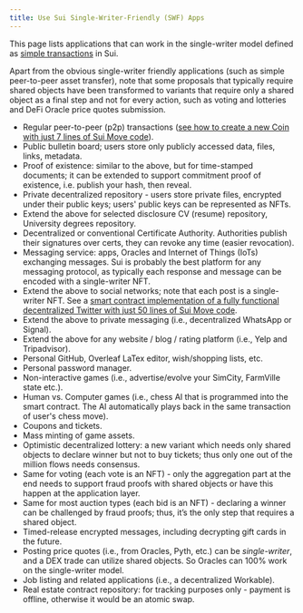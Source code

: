 ```yaml
---
title: Use Sui Single-Writer-Friendly (SWF) Apps
---
```


This page lists applications that can work in the single-writer model defined as [simple transactions](how-sui-works.md#simple-transactions) in Sui.

Apart from the obvious single-writer friendly applications (such as simple peer-to-peer asset transfer), note that some proposals that typically require shared objects have been transformed to variants that require only a shared object as a final step and not for every action, such as voting and lotteries and DeFi Oracle price quotes submission.

 * Regular peer-to-peer (p2p) transactions ([see how to create a new Coin with just 7 lines of Sui Move code](https://www.linkedin.com/posts/chalkiaskostas_startup-smartcontract-cryptocurrency-activity-6946006856528003072-CvI0)).
 * Public bulletin board; users store only publicly accessed data, files, links, metadata.
 * Proof of existence: similar to the above, but for time-stamped documents; it can be extended to support commitment proof of existence, i.e. publish your hash, then reveal.
 * Private decentralized repository - users store private files, encrypted under their public keys; users' public keys can be represented as NFTs.
 * Extend the above for selected disclosure CV (resume) repository, University degrees repository.
 * Decentralized or conventional Certificate Authority. Authorities publish their signatures over certs, they can revoke any time (easier revocation).
 * Messaging service: apps, Oracles and Internet of Things (IoTs) exchanging messages. Sui is probably the best platform for any messaging protocol, as typically each response and message can be encoded with a single-writer NFT.
 * Extend the above to social networks; note that each post is a single-writer NFT. See a [smart contract implementation of a fully functional decentralized Twitter with just 50 lines of Sui Move code](https://github.com/MystenLabs/sui/blob/main/sui_programmability/examples/nfts/sources/chat.move).
 * Extend the above to private messaging (i.e., decentralized WhatsApp or Signal).
 * Extend the above for any website / blog / rating platform (i.e., Yelp and Tripadvisor).
 * Personal GitHub, Overleaf LaTex editor, wish/shopping lists, etc.
 * Personal password manager.
 * Non-interactive games (i.e., advertise/evolve your SimCity, FarmVille state etc.).
 * Human vs. Computer games (i.e., chess AI that is programmed into the smart contract. The AI automatically plays back in the same transaction of user's chess move).
 * Coupons and tickets.
 * Mass minting of game assets.
 * Optimistic decentralized lottery: a new variant which needs only shared objects to declare winner but not to buy tickets; thus only one out of the million flows needs consensus.
 * Same for voting (each vote is an NFT) - only the aggregation part at the end needs to support fraud proofs with shared objects or have this happen at the application layer.
 * Same for most auction types (each bid is an NFT) - declaring a winner can be challenged by fraud proofs; thus, it’s the only step that requires a shared object.
 * Timed-release encrypted messages, including decrypting gift cards in the future.
 * Posting price quotes (i.e., from Oracles, Pyth, etc.) can be *single-writer*, and a DEX trade can utilize shared objects. So Oracles can 100% work on the single-writer model.
 * Job listing and related applications (i.e., a decentralized Workable).
 * Real estate contract repository: for tracking purposes only - payment is offline, otherwise it would be an atomic swap.

